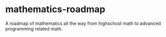 # mathematics-roadmap
A roadmap of mathematics all the way from highschool math to advanced programming related math.
